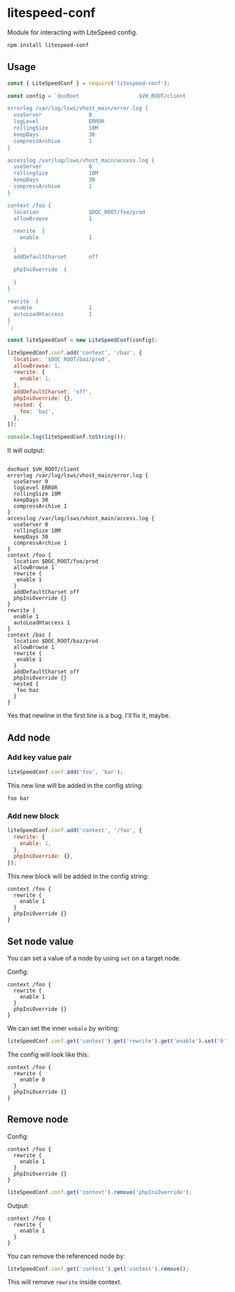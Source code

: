 # litespeed-conf

Module for interacting with LiteSpeed config.

```bash
npm install litespeed-conf
```

## Usage

```javascript
const { LiteSpeedConf } = require('litespeed-conf');

const config = `docRoot                   $VH_ROOT/client

errorlog /var/log/lsws/vhost_main/error.log {
  useServer               0
  logLevel                ERROR
  rollingSize             10M
  keepDays                30
  compressArchive         1
}

accesslog /var/log/lsws/vhost_main/access.log {
  useServer               0
  rollingSize             10M
  keepDays                30
  compressArchive         1
}

context /foo {
  location                $DOC_ROOT/foo/prod
  allowBrowse             1

  rewrite  {
    enable                1

  }
  addDefaultCharset       off

  phpIniOverride  {

  }
}

rewrite  {
  enable                  1
  autoLoadHtaccess        1
}
`;

const liteSpeedConf = new LiteSpeedConf(config);

liteSpeedConf.conf.add('context', '/baz', {
  location: '$DOC_ROOT/baz/prod',
  allowBrowse: 1,
  rewrite: {
    enable: 1,
  },
  addDefaultCharset: 'off',
  phpIniOverride: {},
  nested: {
    foo: 'baz',
  },
});

console.log(liteSpeedConf.toString());
```

It will output:

```

docRoot $VH_ROOT/client
errorlog /var/log/lsws/vhost_main/error.log {
  useServer 0
  logLevel ERROR
  rollingSize 10M
  keepDays 30
  compressArchive 1
}
accesslog /var/log/lsws/vhost_main/access.log {
  useServer 0
  rollingSize 10M
  keepDays 30
  compressArchive 1
}
context /foo {
  location $DOC_ROOT/foo/prod
  allowBrowse 1
  rewrite {
   enable 1
  }
  addDefaultCharset off
  phpIniOverride {}
}
rewrite {
  enable 1
  autoLoadHtaccess 1
}
context /baz {
  location $DOC_ROOT/baz/prod
  allowBrowse 1
  rewrite {
   enable 1
  }
  addDefaultCharset off
  phpIniOverride {}
  nested {
   foo baz
  }
}
```

Yes that newline in the first line is a bug. I'll fix it, maybe.

## Add node

### Add key value pair

```javascript
liteSpeedConf.conf.add('foo', 'bar');
```

This new line will be added in the config string:

```
foo bar
```

### Add new block

```javascript
liteSpeedConf.conf.add('context', '/foo', {
  rewrite: {
    enable: 1,
  },
  phpIniOverride: {},
});
```

This new block will be added in the config string:

```
context /foo {
  rewrite {
    enable 1
  }
  phpIniOverride {}
}
```

## Set node value

You can set a value of a node by using `set` on a target node.

Config:

```
context /foo {
  rewrite {
    enable 1
  }
  phpIniOverride {}
}
```

We can set the inner `enbale` by writing:

```javascript
liteSpeedConf.conf.get('context').get('rewrite').get('enable').set('0');
```

The config will look like this:

```
context /foo {
  rewrite {
    enable 0
  }
  phpIniOverride {}
}
```

## Remove node

Config:

```
context /foo {
  rewrite {
    enable 1
  }
  phpIniOverride {}
}
```

```javascript
liteSpeedConf.conf.get('context').remove('phpIniOverride');
```

Output:

```
context /foo {
  rewrite {
    enable 1
  }
}
```

You can remove the referenced node by:

```javascript
liteSpeedConf.conf.get('context').get('context').remove();
```

This will remove `rewrite` inside context.

